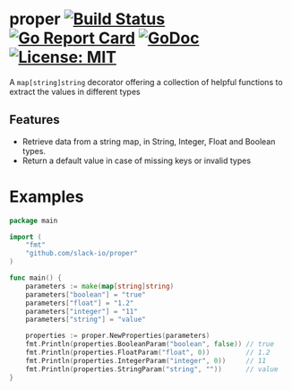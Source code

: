 # proper [![Build Status](https://github.com/slack-io/proper/actions/workflows/ci.yml/badge.svg)](https://github.com/slack-io/proper/actions) [![Go Report Card](https://goreportcard.com/badge/github.com/slack-io/proper)](https://goreportcard.com/report/github.com/slack-io/proper) [![GoDoc](https://godoc.org/github.com/slack-io/proper?status.svg)](https://godoc.org/github.com/slack-io/proper) [![License: MIT](https://img.shields.io/badge/License-MIT-yellow.svg)](https://opensource.org/licenses/MIT)

A `map[string]string` decorator offering a collection of helpful functions to extract the values in different types

## Features

* Retrieve data from a string map, in String, Integer, Float and Boolean types.
* Return a default value in case of missing keys or invalid types

# Examples

```go
package main

import (
	"fmt"
	"github.com/slack-io/proper"
)

func main() {
	parameters := make(map[string]string)
	parameters["boolean"] = "true"
	parameters["float"] = "1.2"
	parameters["integer"] = "11"
	parameters["string"] = "value"

	properties := proper.NewProperties(parameters)
	fmt.Println(properties.BooleanParam("boolean", false)) // true
	fmt.Println(properties.FloatParam("float", 0))         // 1.2
	fmt.Println(properties.IntegerParam("integer", 0))     // 11
	fmt.Println(properties.StringParam("string", ""))      // value
}
```